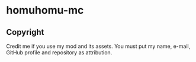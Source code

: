 # homuhomu-mc

## Copyright

Credit me if you use my mod and its assets. You must put my name, e-mail, GitHub profile and repository as attribution.